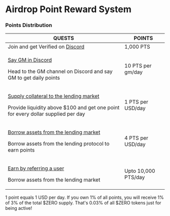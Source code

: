 # Airdrop Point Reward System

### Points Distribution&#x20;

| QUESTS                                                                                                                                                                             | POINTS              |
| ---------------------------------------------------------------------------------------------------------------------------------------------------------------------------------- | ------------------- |
| Join and get Verified on [Discord](https://discord.gg/zerolend)                                                                                                                    | 1,000 PTS           |
| <p><a href="https://discord.com/channels/1130461388486221925/1130836311113224273">Say GM in Discord</a></p><p>Head to the GM channel on Discord and say GM to get daily points</p> | 10 PTS per gm/day   |
| <p><a href="https://app.zerolend.xyz/">Supply collateral to the lending market</a></p><p>Provide liquidity above $100 and get one point for every dollar supplied per day</p>      | 1 PTS per USD/day   |
| <p><a href="https://app.zerolend.xyz/">Borrow assets from the lending market</a></p><p>Borrow assets from the lending protocol to earn points</p>                                  | 4 PTS per USD/day   |
| <p><a href="https://onez.cash/">Earn by referring a user</a></p><p>Borrow assets from the lending market</p>                                                                       | Upto 10,000 PTS/day |

1 point equals 1 USD per day. If you own 1% of all points, you will receive 1% of 3% of the total $ZERO supply. That's 0.03% of all $ZERO tokens just for being active!
